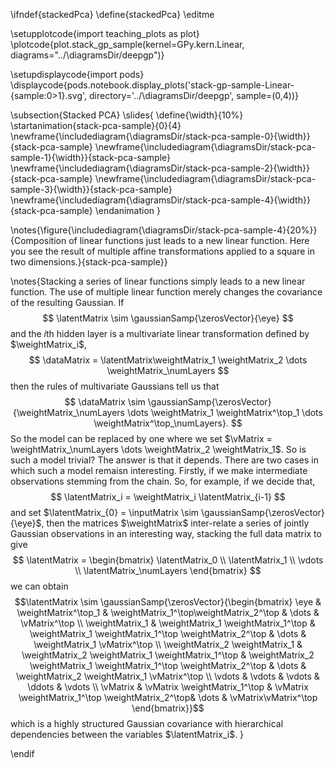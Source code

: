 \ifndef{stackedPca}
\define{stackedPca}
\editme

\setupplotcode{import teaching_plots as plot}
\plotcode{plot.stack_gp_sample(kernel=GPy.kern.Linear,
                     diagrams="../\diagramsDir/deepgp")}

\setupdisplaycode{import pods}
\displaycode{pods.notebook.display_plots('stack-gp-sample-Linear-{sample:0>1}.svg', 
                            directory='../\diagramsDir/deepgp', sample=(0,4))}

\subsection{Stacked PCA}
\slides{
\define{\width}{10%}
\startanimation{stack-pca-sample}{0}{4}
\newframe{\includediagram{\diagramsDir/stack-pca-sample-0}{\width}}{stack-pca-sample}
\newframe{\includediagram{\diagramsDir/stack-pca-sample-1}{\width}}{stack-pca-sample}
\newframe{\includediagram{\diagramsDir/stack-pca-sample-2}{\width}}{stack-pca-sample}
\newframe{\includediagram{\diagramsDir/stack-pca-sample-3}{\width}}{stack-pca-sample}
\newframe{\includediagram{\diagramsDir/stack-pca-sample-4}{\width}}{stack-pca-sample}
\endanimation
}

\notes{\figure{\includediagram{\diagramsDir/stack-pca-sample-4}{20%}}{Composition of linear functions just leads to a new linear function. Here you see the result of multiple affine transformations applied to a square in two dimensions.}{stack-pca-sample}}

\notes{Stacking a series of linear functions simply leads to a new linear function. The use of multiple linear function merely changes the covariance of the resulting Gaussian. If
$$
\latentMatrix \sim \gaussianSamp{\zerosVector}{\eye}
$$
and the $i$th hidden layer is a multivariate linear transformation defined by $\weightMatrix_i$,
$$
\dataMatrix = \latentMatrix\weightMatrix_1 \weightMatrix_2 \dots \weightMatrix_\numLayers
$$
then the rules of multivariate Gaussians tell us that
$$
\dataMatrix \sim \gaussianSamp{\zerosVector}{\weightMatrix_\numLayers \dots \weightMatrix_1 \weightMatrix^\top_1 \dots \weightMatrix^\top_\numLayers}.
$$
So the model can be replaced by one where we set $\vMatrix = \weightMatrix_\numLayers \dots \weightMatrix_2 \weightMatrix_1$. So is such a model trivial? The answer is that it depends. There are two cases in which such a model remaisn interesting. Firstly, if we make intermediate observations stemming from the chain. So, for example, if we decide that,
$$
\latentMatrix_i = \weightMatrix_i \latentMatrix_{i-1}
$$
and set $\latentMatrix_{0} = \inputMatrix \sim \gaussianSamp{\zerosVector}{\eye}$, then the matrices $\weightMatrix$ inter-relate a series of jointly Gaussian observations in an interesting way, stacking the full data matrix to give
$$
\latentMatrix = \begin{bmatrix}
\latentMatrix_0 \\
\latentMatrix_1 \\
\vdots \\
\latentMatrix_\numLayers
\end{bmatrix}
$$
we can obtain
$$\latentMatrix \sim \gaussianSamp{\zerosVector}{\begin{bmatrix}
\eye & \weightMatrix^\top_1 & \weightMatrix_1^\top\weightMatrix_2^\top & \dots & \vMatrix^\top \\
\weightMatrix_1 & \weightMatrix_1 \weightMatrix_1^\top & \weightMatrix_1 \weightMatrix_1^\top \weightMatrix_2^\top & \dots & \weightMatrix_1 \vMatrix^\top \\
\weightMatrix_2 \weightMatrix_1 & \weightMatrix_2 \weightMatrix_1 \weightMatrix_1^\top & \weightMatrix_2 \weightMatrix_1 \weightMatrix_1^\top \weightMatrix_2^\top & \dots & \weightMatrix_2 \weightMatrix_1 \vMatrix^\top \\
\vdots & \vdots & \vdots & \ddots & \vdots \\
\vMatrix & \vMatrix   \weightMatrix_1^\top  & \vMatrix \weightMatrix_1^\top \weightMatrix_2^\top& \dots & \vMatrix\vMatrix^\top
\end{bmatrix}}$$
which is a highly structured Gaussian covariance with hierarchical dependencies between the variables $\latentMatrix_i$. 
}



\endif
